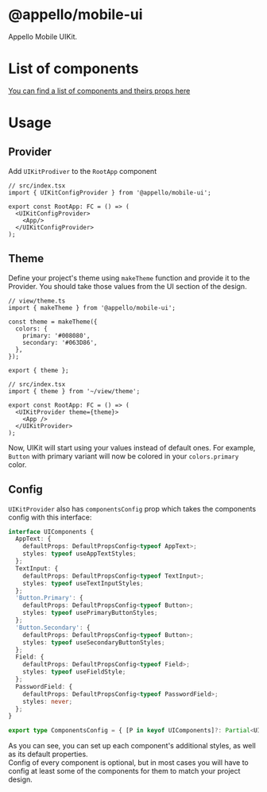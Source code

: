 # @appello/mobile-ui
Appello Mobile UIKit.

# List of components
[You can find a list of components and theirs props here](https://main--651eac83bd7f617778b019a6.chromatic.com)

# Usage
## Provider
Add `UIKitProdiver` to the `RootApp` component

```tsx
// src/index.tsx
import { UIKitConfigProvider } from '@appello/mobile-ui';

export const RootApp: FC = () => (
  <UIKitConfigProvider>
    <App/>
  </UIKitConfigProvider>
);
```

## Theme
Define your project's theme using `makeTheme` function and provide it to the Provider. You should take those values from the UI section of the design.

```tsx
// view/theme.ts
import { makeTheme } from '@appello/mobile-ui';

const theme = makeTheme({
  colors: {
    primary: '#008080',
    secondary: '#063D86',
  },
});

export { theme };

// src/index.tsx
import { theme } from '~/view/theme';

export const RootApp: FC = () => (
  <UIKitProvider theme={theme}>
    <App />
  </UIKitProvider>
);
```
Now, UIKit will start using your values instead of default ones. For example, `Button` with primary variant will now be colored in your `colors.primary` color.

## Config
`UIKitProvider` also has `componentsConfig` prop which takes the components config with this interface:

```typescript
interface UIComponents {
  AppText: {
    defaultProps: DefaultPropsConfig<typeof AppText>;
    styles: typeof useAppTextStyles;
  };
  TextInput: {
    defaultProps: DefaultPropsConfig<typeof TextInput>;
    styles: typeof useTextInputStyles;
  };
  'Button.Primary': {
    defaultProps: DefaultPropsConfig<typeof Button>;
    styles: typeof usePrimaryButtonStyles;
  };
  'Button.Secondary': {
    defaultProps: DefaultPropsConfig<typeof Button>;
    styles: typeof useSecondaryButtonStyles;
  };
  Field: {
    defaultProps: DefaultPropsConfig<typeof Field>;
    styles: typeof useFieldStyle;
  };
  PasswordField: {
    defaultProps: DefaultPropsConfig<typeof PasswordField>;
    styles: never;
  };
}

export type ComponentsConfig = { [P in keyof UIComponents]?: Partial<UIComponents[P]> };
```

As you can see, you can set up each component's additional styles, as well as its default properties.  
Config of every component is optional, but in most cases you will have to config at least some of the components for them to match your project design.
